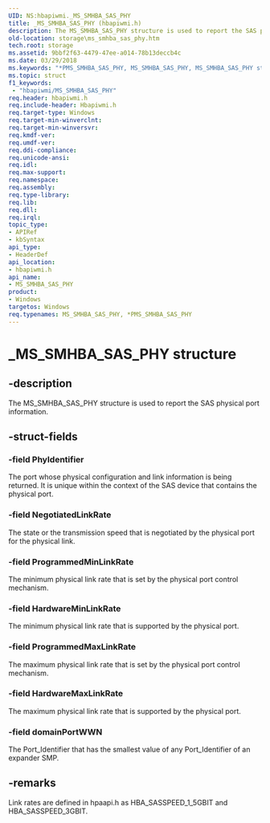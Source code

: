 ```yaml
---
UID: NS:hbapiwmi._MS_SMHBA_SAS_PHY
title: _MS_SMHBA_SAS_PHY (hbapiwmi.h)
description: The MS_SMHBA_SAS_PHY structure is used to report the SAS physical port information.
old-location: storage\ms_smhba_sas_phy.htm
tech.root: storage
ms.assetid: 9bbf2f63-4479-47ee-a014-78b13deccb4c
ms.date: 03/29/2018
ms.keywords: "*PMS_SMHBA_SAS_PHY, MS_SMHBA_SAS_PHY, MS_SMHBA_SAS_PHY structure [Storage Devices], PMS_SMHBA_SAS_PHY, PMS_SMHBA_SAS_PHY structure pointer [Storage Devices], _MS_SMHBA_SAS_PHY, hbapiwmi/MS_SMHBA_SAS_PHY, hbapiwmi/PMS_SMHBA_SAS_PHY, storage.ms_smhba_sas_phy, structs-Fibre_2ff7917d-a369-4cc9-ab8e-c774f63761a7.xml"
ms.topic: struct
f1_keywords:
 - "hbapiwmi/MS_SMHBA_SAS_PHY"
req.header: hbapiwmi.h
req.include-header: Hbapiwmi.h
req.target-type: Windows
req.target-min-winverclnt: 
req.target-min-winversvr: 
req.kmdf-ver: 
req.umdf-ver: 
req.ddi-compliance: 
req.unicode-ansi: 
req.idl: 
req.max-support: 
req.namespace: 
req.assembly: 
req.type-library: 
req.lib: 
req.dll: 
req.irql: 
topic_type:
- APIRef
- kbSyntax
api_type:
- HeaderDef
api_location:
- hbapiwmi.h
api_name:
- MS_SMHBA_SAS_PHY
product:
- Windows
targetos: Windows
req.typenames: MS_SMHBA_SAS_PHY, *PMS_SMHBA_SAS_PHY
---
```


# _MS_SMHBA_SAS_PHY structure


## -description


The MS_SMHBA_SAS_PHY structure is used to report the SAS physical port information.


## -struct-fields




### -field PhyIdentifier

The port whose physical configuration and link information is being returned. It is unique within the context of the SAS device that contains the physical port.


### -field NegotiatedLinkRate

The state or the transmission speed that is negotiated by the physical port for the physical link.


### -field ProgrammedMinLinkRate

The minimum physical link rate that is set by the physical port control mechanism.


### -field HardwareMinLinkRate

The minimum physical link rate that is supported by the physical port.


### -field ProgrammedMaxLinkRate

The maximum physical link rate that is set by the physical port control mechanism.


### -field HardwareMaxLinkRate

The maximum physical link rate that is supported by the physical port.


### -field domainPortWWN

The Port_Identifier that has the smallest value of any Port_Identifier of an expander SMP.


## -remarks



Link rates are defined in hpaapi.h as HBA_SASSPEED_1_5GBIT and HBA_SASSPEED_3GBIT.



